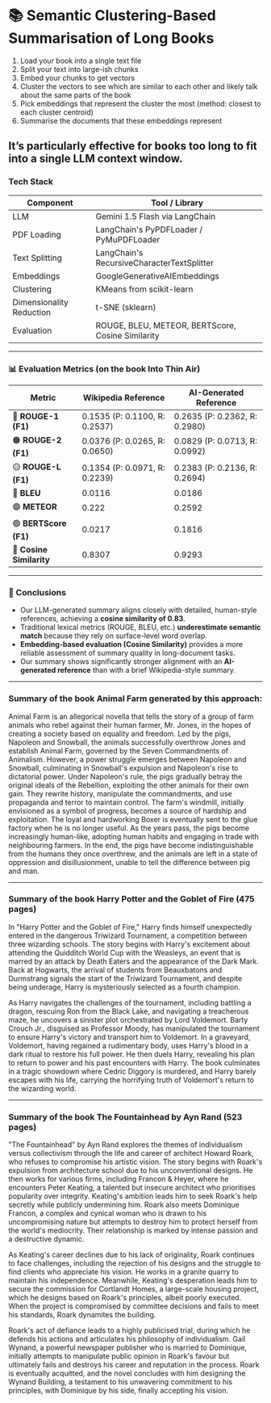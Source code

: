 #  📚 Semantic Clustering-Based Summarisation of Long Books

1. Load your book into a single text file
2. Split your text into large-ish chunks
3. Embed your chunks to get vectors
4. Cluster the vectors to see which are similar to each other and likely talk about the same parts of the book
5. Pick embeddings that represent the cluster the most (method: closest to each cluster centroid)
6. Summarise the documents that these embeddings represent

It’s particularly effective for books too long to fit into a single LLM context window.
---

###  Tech Stack

| Component         | Tool / Library                          |
|-------------------|------------------------------------------|
| LLM               | Gemini 1.5 Flash via LangChain           |
| PDF Loading    | LangChain's PyPDFLoader / PyMuPDFLoader      |
| Text Splitting | LangChain's RecursiveCharacterTextSplitter   |   
| Embeddings        | GoogleGenerativeAIEmbeddings             |
| Clustering	| KMeans from scikit-learn |
| Dimensionality Reduction	| t-SNE (sklearn)      |
| Evaluation	| ROUGE, BLEU, METEOR, BERTScore, Cosine Similarity      |

---

### 📊 Evaluation Metrics (on the book Into Thin Air)


| Metric               | Wikipedia Reference                    | AI-Generated Reference                |
|----------------------|----------------------------------------|---------------------------------------|
| 🔴 **ROUGE-1 (F1)**   | 0.1535 (P: 0.1100, R: 0.2537)           | 0.2635 (P: 0.2362, R: 0.2980)          |
| 🟠 **ROUGE-2 (F1)**   | 0.0376 (P: 0.0265, R: 0.0650)           | 0.0829 (P: 0.0713, R: 0.0992)          |
| 🟡 **ROUGE-L (F1)**   | 0.1354 (P: 0.0971, R: 0.2239)           | 0.2383 (P: 0.2136, R: 0.2694)          |
| 🔵 **BLEU**           | 0.0116                                 | 0.0186                                |
| 🟣 **METEOR**         | 0.222                                  | 0.2592                                |
| 🟢 **BERTScore (F1)** | 0.0217                                 | 0.1816                                |
| 🧠 **Cosine Similarity** | 0.8307                             | 0.9293                                |


---

### 🧠 Conclusions

- Our LLM-generated summary aligns closely with detailed, human-style references, achieving a **cosine similarity of 0.83**.
- Traditional lexical metrics (ROUGE, BLEU, etc.) **underestimate semantic match** because they rely on surface-level word overlap.
- **Embedding-based evaluation (Cosine Similarity)** provides a more reliable assessment of summary quality in long-document tasks.
- Our summary shows significantly stronger alignment with an **AI-generated reference** than with a brief Wikipedia-style summary.

---

### Summary of the book Animal Farm generated by this approach:

Animal Farm is an allegorical novella that tells the story of a group of farm animals who rebel against their human farmer, Mr. Jones, in the hopes of creating a society based on equality and freedom. Led by the pigs, Napoleon and Snowball, the animals successfully overthrow Jones and establish Animal Farm, governed by the Seven Commandments of Animalism. However, a power struggle emerges between Napoleon and Snowball, culminating in Snowball's expulsion and Napoleon's rise to dictatorial power. Under Napoleon's rule, the pigs gradually betray the original ideals of the Rebellion, exploiting the other animals for their own gain. They rewrite history, manipulate the commandments, and use propaganda and terror to maintain control. The farm's windmill, initially envisioned as a symbol of progress, becomes a source of hardship and exploitation. The loyal and hardworking Boxer is eventually sent to the glue factory when he is no longer useful. As the years pass, the pigs become increasingly human-like, adopting human habits and engaging in trade with neighbouring farmers. In the end, the pigs have become indistinguishable from the humans they once overthrew, and the animals are left in a state of oppression and disillusionment, unable to tell the difference between pig and man.

---

### Summary of the book Harry Potter and the Goblet of Fire (475 pages)

In "Harry Potter and the Goblet of Fire," Harry finds himself unexpectedly entered in the dangerous Triwizard Tournament, a competition between three wizarding schools. The story begins with Harry's excitement about attending the Quidditch World Cup with the Weasleys, an event that is marred by an attack by Death Eaters and the appearance of the Dark Mark. Back at Hogwarts, the arrival of students from Beauxbatons and Durmstrang signals the start of the Triwizard Tournament, and despite being underage, Harry is mysteriously selected as a fourth champion.

As Harry navigates the challenges of the tournament, including battling a dragon, rescuing Ron from the Black Lake, and navigating a treacherous maze, he uncovers a sinister plot orchestrated by Lord Voldemort. Barty Crouch Jr., disguised as Professor Moody, has manipulated the tournament to ensure Harry's victory and transport him to Voldemort. In a graveyard, Voldemort, having regained a rudimentary body, uses Harry's blood in a dark ritual to restore his full power. He then duels Harry, revealing his plan to return to power and his past encounters with Harry. The book culminates in a tragic showdown where Cedric Diggory is murdered, and Harry barely escapes with his life, carrying the horrifying truth of Voldemort's return to the wizarding world.

---

### Summary of the book The Fountainhead by Ayn Rand (523 pages)

"The Fountainhead" by Ayn Rand explores the themes of individualism versus collectivism through the life and career of architect Howard Roark, who refuses to compromise his artistic vision. The story begins with Roark's expulsion from architecture school due to his unconventional designs. He then works for various firms, including Francon & Heyer, where he encounters Peter Keating, a talented but insecure architect who prioritises popularity over integrity. Keating's ambition leads him to seek Roark's help secretly while publicly undermining him. Roark also meets Dominique Francon, a complex and cynical woman who is drawn to his uncompromising nature but attempts to destroy him to protect herself from the world's mediocrity. Their relationship is marked by intense passion and a destructive dynamic.

As Keating's career declines due to his lack of originality, Roark continues to face challenges, including the rejection of his designs and the struggle to find clients who appreciate his vision. He works in a granite quarry to maintain his independence. Meanwhile, Keating's desperation leads him to secure the commission for Cortlandt Homes, a large-scale housing project, which he designs based on Roark's principles, albeit poorly executed. When the project is compromised by committee decisions and fails to meet his standards, Roark dynamites the building.

Roark's act of defiance leads to a highly publicised trial, during which he defends his actions and articulates his philosophy of individualism. Gail Wynand, a powerful newspaper publisher who is married to Dominique, initially attempts to manipulate public opinion in Roark's favour but ultimately fails and destroys his career and reputation in the process. Roark is eventually acquitted, and the novel concludes with him designing the Wynand Building, a testament to his unwavering commitment to his principles, with Dominique by his side, finally accepting his vision.
